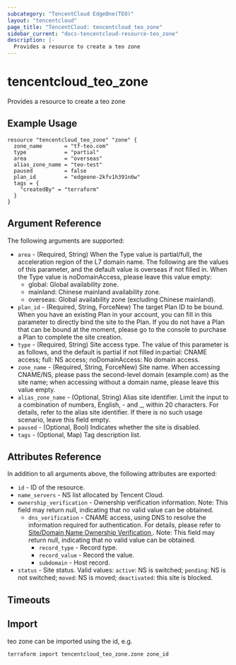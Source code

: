 ```yaml
---
subcategory: "TencentCloud EdgeOne(TEO)"
layout: "tencentcloud"
page_title: "TencentCloud: tencentcloud_teo_zone"
sidebar_current: "docs-tencentcloud-resource-teo_zone"
description: |-
  Provides a resource to create a teo zone
---
```


# tencentcloud_teo_zone

Provides a resource to create a teo zone

## Example Usage

```hcl
resource "tencentcloud_teo_zone" "zone" {
  zone_name       = "tf-teo.com"
  type            = "partial"
  area            = "overseas"
  alias_zone_name = "teo-test"
  paused          = false
  plan_id         = "edgeone-2kfv1h391n6w"
  tags = {
    "createdBy" = "terraform"
  }
}
```

## Argument Reference

The following arguments are supported:

* `area` - (Required, String) When the Type value is partial/full, the acceleration region of the L7 domain name. The following are the values of this parameter, and the default value is overseas if not filled in. When the Type value is noDomainAccess, please leave this value empty:
  - global: Global availability zone.
  - mainland: Chinese mainland availability zone.
  - overseas: Global availability zone (excluding Chinese mainland).
* `plan_id` - (Required, String, ForceNew) The target Plan ID to be bound. When you have an existing Plan in your account, you can fill in this parameter to directly bind the site to the Plan. If you do not have a Plan that can be bound at the moment, please go to the console to purchase a Plan to complete the site creation.
* `type` - (Required, String) Site access type. The value of this parameter is as follows, and the default is partial if not filled in:partial: CNAME access; full: NS access; noDomainAccess: No domain access.
* `zone_name` - (Required, String, ForceNew) Site name. When accessing CNAME/NS, please pass the second-level domain (example.com) as the site name; when accessing without a domain name, please leave this value empty.
* `alias_zone_name` - (Optional, String) Alias site identifier. Limit the input to a combination of numbers, English, - and _, within 20 characters. For details, refer to the alias site identifier. If there is no such usage scenario, leave this field empty.
* `paused` - (Optional, Bool) Indicates whether the site is disabled.
* `tags` - (Optional, Map) Tag description list.

## Attributes Reference

In addition to all arguments above, the following attributes are exported:

* `id` - ID of the resource.
* `name_servers` - NS list allocated by Tencent Cloud.
* `ownership_verification` - Ownership verification information. Note: This field may return null, indicating that no valid value can be obtained.
  * `dns_verification` - CNAME access, using DNS to resolve the information required for authentication. For details, please refer to [Site/Domain Name Ownership Verification ](https://cloud.tencent.com/document/product/1552/70789#7af6ecf8-afca-4e35-8811-b5797ed1bde5). Note: This field may return null, indicating that no valid value can be obtained.
    * `record_type` - Record type.
    * `record_value` - Record the value.
    * `subdomain` - Host record.
* `status` - Site status. Valid values: `active`: NS is switched; `pending`: NS is not switched; `moved`: NS is moved; `deactivated`: this site is blocked.


## Timeouts

<no value>


## Import

teo zone can be imported using the id, e.g.
```
terraform import tencentcloud_teo_zone.zone zone_id
```

